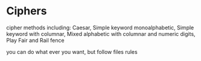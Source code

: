 # Ciphers
cipher methods including: Caesar, Simple keyword monoalphabetic, Simple keyword with columnar,
Mixed alphabetic with columnar and numeric digits, Play Fair and Rail fence

you can do what ever you want, but follow files rules

